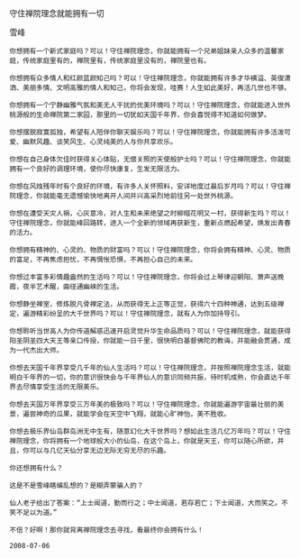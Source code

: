 守住禅院理念就能拥有一切

雪峰


    你想拥有一个新式家庭吗？可以！守住禅院理念，你就能拥有一个兄弟姐妹亲人众多的温馨家庭，传统家庭里有的，禅院里有，传统家庭里没有的，禅院里也有。

    你想拥有众多情人和红颜蓝颜知己吗？可以！守住禅院理念，你就能拥有许多才华横溢、英俊潇洒、美丽多情、文明高雅的情人和知己，你将会发现，哇赛！人生如此美好，再活几世也不够。

    你想拥有一个宁静幽雅气氛和美无人干扰的优美环境吗？可以！守住禅院理念，你就能进入世外桃源般的生命禅院第二家园，那里的一切犹如天国千年界，你会喜悦得不知道如何做梦。

    你想摆脱寂寞孤独，希望有人陪伴你聊天娱乐吗？可以！守住禅院理念，你就能拥有许多活泼可爱、幽默风趣、谈笑风生、心灵纯美的人与你共享欢乐。

    你想在自己身体欠佳时获得关心体贴，无偿关照的天使般护士吗？可以！守住禅院理念，你就能拥有一个良好的调理环境，使你尽快康复，生发无限活力。

    你想在风烛残年时有个良好的环境，有许多人关怀照料，安详地度过最后岁月吗？可以！守住禅院理念，你就能毫无遗憾愉快地离开人间并兴高采烈地前往另一处世外桃源。

    你想在遭受天灾人祸，心灰意冷，对人生和未来绝望之时柳暗花明又一村，获得新生吗？可以！守住禅院理念，你就能峰回路转，进入一个全新的领域再获新生，重新点燃起希望，焕发出青春的活力。

    你想拥有精神的、心灵的、物质的财富吗？可以！守住禅院理念，你将会拥有精神、心灵、物质的富足，不再焦虑担忧，不再惆怅恐惧，不再担心自己的未来。

    你想过丰富多彩情趣盎然的生活吗？可以！守住禅院理念，你将会过上琴律迎朝阳、箫声送晚霞，夜半艺术醒，曲径通幽峡的生活。

    你想静坐禅室，修炼脱凡骨禅定法，从而获得无上正等正觉，获得六十四种神通，达到五级禅定，遍游精彩纷呈的大千世界吗？可以！守住禅院理念，就有人为你加持导引。

    你想聆听当世高人为你传道解惑迅速开启灵觉升华生命品质吗？可以！守住禅院理念，就能获得阳圣阴圣四大天王等亲口传授，你就能一日千里，很快明白基督佛陀的教诲，并能融会贯通，成为一代杰出大师。

    你想去天国千年界享受几千年的仙人生活吗？可以！守住禅院理念，并按照禅院理念生活，就能明白千年界的一切，你的意识很快会与千年界仙人的意识同频共振，待时机成熟，你会直达千年界去尽情享受生活的无限美乐。

    你想去天国万年界享受三万年美的极致吗？可以！守住禅院理念，你就能遍游宇宙最壮丽的美景，遍尝神奇的瓜果，就能学会在天空中飞翔，就能心旷神怡，美不胜收。

    你想去极乐界仙岛群岛洲无中生有，随意幻化大千世界吗？想如此生活几亿万年吗？可以！守住禅院理念，你将拥有一个地球般大小的仙岛，在这个岛上，你就是天王，你可以随心所欲，并且，你可以与几亿天仙分享无边无际无穷无尽的乐趣。

    你还想拥有什么？

    这是不是雪峰瞎编乱想的？是糊弄蒙骗人的？

    仙人老子给出了答案：“上士闻道，勤而行之；中士闻道，若存若亡；下士闻道，大而笑之。不笑不足以为道。”

    不信？好啊！那你就背离禅院理念去寻找，看最终你会拥有什么！

    2008-07-06



